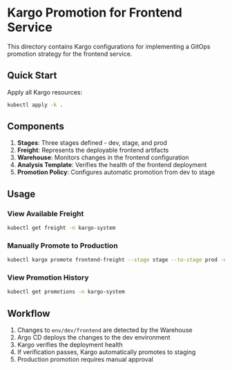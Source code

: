 # Kargo Promotion for Frontend Service

This directory contains Kargo configurations for implementing a GitOps promotion strategy for the frontend service.

## Quick Start

Apply all Kargo resources:

```bash
kubectl apply -k .
```

## Components

1. **Stages**: Three stages defined - dev, stage, and prod
2. **Freight**: Represents the deployable frontend artifacts
3. **Warehouse**: Monitors changes in the frontend configuration
4. **Analysis Template**: Verifies the health of the frontend deployment
5. **Promotion Policy**: Configures automatic promotion from dev to stage

## Usage

### View Available Freight

```bash
kubectl get freight -n kargo-system
```

### Manually Promote to Production

```bash
kubectl kargo promote frontend-freight --stage stage --to-stage prod -n kargo-system
```

### View Promotion History

```bash
kubectl get promotions -n kargo-system
```

## Workflow

1. Changes to `env/dev/frontend` are detected by the Warehouse
2. Argo CD deploys the changes to the dev environment
3. Kargo verifies the deployment health
4. If verification passes, Kargo automatically promotes to staging
5. Production promotion requires manual approval